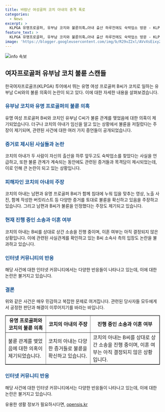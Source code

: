 ```yaml
---
title: 바람난 여성골퍼 코치 아내의 충격 폭로
categories:
  - News
excerpt: >
  KLPGA 유명프로골퍼, 유부남 코치와 불륜의혹…아내 출산 하루전에도 숙박업소 방문 - KLPGA 투어에서 활동 중인 유명 여성 프로골퍼 B씨와 유부남 코치가 불륜 관계를 맺은 주장이 제기되었다. 코치의 아내는 출산을 하루 앞두고도 불륜을 저질렀다는 주장을 밝혔으며, 이에 관련된 의심되는 증거들 또한 공개됐다. 논란의 중심에 선 이들의 과격한 관계는 SNS를 통해 공개되고, 관련된 협박과 소송까지 진행 중이라고 전해졌다. 누리꾼들은 이에 분노하며 비난과 우려의 목소리를 냈다.
feature_text: >
  KLPGA 유명프로골퍼, 유부남 코치와 불륜의혹…아내 출산 하루전에도 숙박업소 방문 - KLPGA 투어에서 활동 중인 유명 여성 프로골퍼 B씨와 유부남 코치가 불륜 관계를 맺은 주장이 제기되었다. 코치의 아내는 출산을 하루 앞두고도 불륜을 저질렀다는 주장을 밝혔으며, 이에 관련된 의심되는 증거들 또한 공개됐다. 논란의 중심에 선 이들의 과격한 관계는 SNS를 통해 공개되고, 관련된 협박과 소송까지 진행 중이라고 전해졌다. 누리꾼들은 이에 분노하며 비난과 우려의 목소리를 냈다.
image: 'https://blogger.googleusercontent.com/img/b/R29vZ2xl/AVvXsEixyZcFfHzMRdzZMjFBmAUKJYCLCGyLL1o632UiGVXcaFdKo_bkvkuCioo0uUKlGfBVcT3P84aROyZIXSBEx3Aw5nCQ3pTgDom1WDC4m8eifvWiAmWEEVb4x6G_l8C0QH225ldMjyaFvpxGEBGNO37VmDTDMHGhJPq73UglMfDca1-0aw/s1600/blogspot.png'
---
```


<p><img src="https://blogger.googleusercontent.com/img/b/R29vZ2xl/AVvXsEixyZcFfHzMRdzZMjFBmAUKJYCLCGyLL1o632UiGVXcaFdKo_bkvkuCioo0uUKlGfBVcT3P84aROyZIXSBEx3Aw5nCQ3pTgDom1WDC4m8eifvWiAmWEEVb4x6G_l8C0QH225ldMjyaFvpxGEBGNO37VmDTDMHGhJPq73UglMfDca1-0aw/s1600/blogspot.png" alt="info 속보" /></p>

<h2 data-ke-size="size26">여자프로골퍼 유부남 코치 불륜 스캔들</h2>

<p data-ke-size="size16">한국여자프로골프(KLPGA) 투어에서 뛰는 유명 여성 프로골퍼 B씨가 코치로 일하는 유부남 C씨와의 불륜 의혹이 논란이 되고 있다. 이에 대한 자세한 내용을 살펴보겠습니다.</p>

<h3><b><span style="color: #1a5490;">유부남 코치와 유명 프로골퍼의 불륜 의혹</span></b></h3>

<p data-ke-size="size16">유명 여성 프로골퍼 B씨와 코치인 유부남 C씨가 불륜 관계를 맺었음에 대한 의혹이 제기되었습니다. 더구나 코치의 아내가 임신을 알고 있는 상황에서 불륜을 저질렀다는 주장이 제기되며, 관련된 사건에 대한 여러 가지 증언들이 공개되었습니다.</p>

<h3><b><span style="color: #1a5490;">증거로 제시된 사실들과 논란</span></b></h3>

<p data-ke-size="size16">코치의 아내가 두 사람이 자신의 출산을 하루 앞두고도 숙박업소를 찾았다는 사실을 언급하고, 또한 불륜 관계가 계속되는 동안에도 관련된 증거들과 목격담이 제시되었는데, 이로 인해 큰 논란이 되고 있는 상황입니다.</p>

<h3><b><span style="color: #1a5490;">피해자인 코치의 아내의 주장</span></b></h3>

<p data-ke-size="size16">코치의 아내는 남편과 유명 프로골퍼 B씨가 함께 침대에 누워 입을 맞추는 영상, 노출 사진, 함께 작성한 버킷리스트 등 다양한 증거를 토대로 불륜을 확신하고 있음을 주장하고 있습니다. 그리고 남편과 B씨가 불륜을 인정했다는 주장도 제기되고 있습니다.</p>

<h3><b><span style="color: #1a5490;">현재 진행 중인 소송과 이혼 여부</span></b></h3>

<p data-ke-size="size16">코치의 아내는 B씨를 상대로 상간 소송을 진행 중이며, 이혼 여부는 아직 결정되지 않은 상황입니다. 이에 관련된 사실관계를 확인하고 있는 B씨 소속사 측의 입장도 논란을 불과하고 있습니다.</p>

<h3><b><span style="color: #1a5490;">인터넷 커뮤니티의 반응</span></b></h3>

<p data-ke-size="size16">해당 사건에 대한 인터넷 커뮤니티에서는 다양한 반응들이 나타나고 있는데, 이에 대한 논란은 불거지고 있습니다.</p>

<h3><b><span style="color: #1a5490;">결론</span></b></h3>

<p data-ke-size="size16">위와 같은 사건은 매우 민감하고 복잡한 문제로 여겨집니다. 관련된 당사자들 모두에게서 공정한 판단과 해결이 이루어지기를 바라는 바입니다.</p>

<table border="1" style="width: 100%;">
<tbody>
<tr>
<td style="text-align: center; height: 17px;"><b>유명 프로골퍼와 코치의 불륜 의혹</b></td>
<td style="text-align: center; height: 17px;"><b>코치의 아내의 주장</b></td>
<td style="text-align: center; height: 17px;"><b>진행 중인 소송과 이혼 여부</b></td>
</tr>
<tr>
<td style="height: 17px;">불륜 관계를 맺었음에 대한 의혹이 제기되었습니다.</td>
<td style="height: 17px;">코치의 아내는 다양한 증거들로 불륜을 확신하고 있습니다.</td>
<td style="height: 17px;">코치의 아내는 B씨를 상대로 상간 소송을 진행 중이며, 이혼 여부는 아직 결정되지 않은 상황입니다.</td>
</tr>
</tbody>
</table>

<h3><b><span style="color: #1a5490;">인터넷 커뮤니티 반응</span></b></h3>

<p data-ke-size="size16">해당 사건에 대한 인터넷 커뮤니티에서는 다양한 반응들이 나타나고 있는데, 이에 대한 논란은 불거지고 있습니다.</p>
유용한 생활 정보가 필요하시다면, <a href="https://opensis.kr" rel="dofollow">opensis.kr</a>


